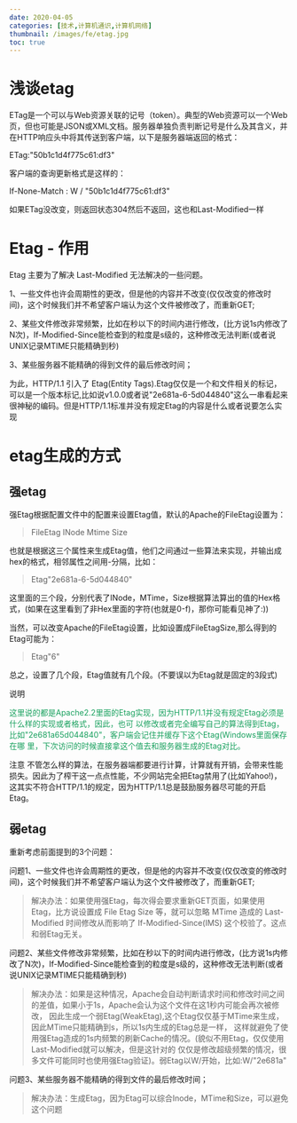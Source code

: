```yaml
---
date: 2020-04-05
categories: [技术,计算机通识,计算机网络]
thumbnail: /images/fe/etag.jpg
toc: true
---
```


# 浅谈etag
<!--more-->
ETag是一个可以与Web资源关联的记号（token）。典型的Web资源可以一个Web页，但也可能是JSON或XML文档。服务器单独负责判断记号是什么及其含义，并在HTTP响应头中将其传送到客户端，以下是服务器端返回的格式：

ETag:"50b1c1d4f775c61:df3"

客户端的查询更新格式是这样的：

If-None-Match : W / "50b1c1d4f775c61:df3"

如果ETag没改变，则返回状态304然后不返回，这也和Last-Modified一样

# Etag - 作用
Etag 主要为了解决 Last-Modified 无法解决的一些问题。

1、一些文件也许会周期性的更改，但是他的内容并不改变(仅仅改变的修改时间)，这个时候我们并不希望客户端认为这个文件被修改了，而重新GET;

2、某些文件修改非常频繁，比如在秒以下的时间内进行修改，(比方说1s内修改了N次)，If-Modified-Since能检查到的粒度是s级的，这种修改无法判断(或者说UNIX记录MTIME只能精确到秒)

3、某些服务器不能精确的得到文件的最后修改时间；

为此，HTTP/1.1 引入了 Etag(Entity Tags).Etag仅仅是一个和文件相关的标记，可以是一个版本标记,比如说v1.0.0或者说"2e681a-6-5d044840"这么一串看起来 很神秘的编码。但是HTTP/1.1标准并没有规定Etag的内容是什么或者说要怎么实现

# etag生成的方式
## 强etag
强Etag根据配置文件中的配置来设置Etag值，默认的Apache的FileEtag设置为：

>FileEtag INode Mtime Size

也就是根据这三个属性来生成Etag值，他们之间通过一些算法来实现，并输出成hex的格式，相邻属性之间用-分隔，比如：

>Etag"2e681a-6-5d044840"

这里面的三个段，分别代表了INode，MTime，Size根据算法算出的值的Hex格式，(如果在这里看到了非Hex里面的字符(也就是0-f)，那你可能看见神了:))

当然，可以改变Apache的FileEtag设置，比如设置成FileEtagSize,那么得到的Etag可能为：

>Etag"6"

总之，设置了几个段，Etag值就有几个段。(不要误以为Etag就是固定的3段式)

说明

<p style="color:rgb(23,160,93)">
这里说的都是Apache2.2里面的Etag实现，因为HTTP/1.1并没有规定Etag必须是什么样的实现或者格式，因此，也可 以修改或者完全编写自己的算法得到Etag，比如"2e681a65d044840"，客户端会记住并缓存下这个Etag(Windows里面保存在哪 里，下次访问的时候直接拿这个值去和服务器生成的Etag对比。
</p>


注意
不管怎么样的算法，在服务器端都要进行计算，计算就有开销，会带来性能损失。因此为了榨干这一点点性能，不少网站完全把Etag禁用了(比如Yahoo!)，这其实不符合HTTP/1.1的规定，因为HTTP/1.1总是鼓励服务器尽可能的开启Etag。

## 弱etag
重新考虑前面提到的3个问题：

问题1、一些文件也许会周期性的更改，但是他的内容并不改变(仅仅改变的修改时间)，这个时候我们并不希望客户端认为这个文件被修改了，而重新GET;

>解决办法：如果使用强Etag，每次得会要求重新GET页面，如果使用Etag，比方说设置成 File Etag Size 等，就可以忽略 MTime 造成的 Last-Modified 时间修改从而影响了 If-Modified-Since(IMS) 这个校验了。这点和弱Etag无关。

问题2、某些文件修改非常频繁，比如在秒以下的时间内进行修改，(比方说1s内修改了N次)，If-Modified-Since能检查到的粒度是s级的，这种修改无法判断(或者说UNIX记录MTIME只能精确到秒)

>解决办法：如果是这种情况，Apache会自动判断请求时间和修改时间之间的差值，如果小于1s，Apache会认为这个文件在这1秒内可能会再次被修改， 因此生成一个弱Etag(WeakEtag),这个Etag仅仅基于MTime来生成，因此MTime只能精确到s，所以1s内生成的Etag总是一样， 这样就避免了使用强Etag造成的1s内频繁的刷新Cache的情况。(貌似不用Etag，仅仅使用Last-Modified就可以解决，但是这针对的 仅仅是修改超级频繁的情况，很多文件可能同时也使用强Etag验证)。弱Etag以W/开始，比如:W/"2e681a"

问题3、某些服务器不能精确的得到文件的最后修改时间；

>解决办法：生成Etag，因为Etag可以综合Inode，MTime和Size，可以避免这个问题